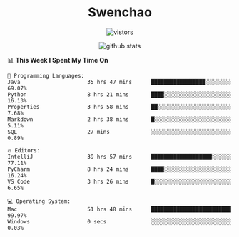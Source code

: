 <h1 align="center">Swenchao</h3>

<p align="center">
  <img src="https://visitor-badge.glitch.me/badge?page_id=Swenchao" alt="vistors" />
</p>

<p align="center">
  <img src="https://github-readme-stats.vercel.app/api?username=Swenchao&count_private=true&show_icons=true&theme=vue-dark&hide_title=true" alt="github stats" />
</p>

<!--START_SECTION:waka-->
📊 **This Week I Spent My Time On** 

```text
💬 Programming Languages: 
Java                     35 hrs 47 mins      █████████████████░░░░░░░░   69.07% 
Python                   8 hrs 21 mins       ████░░░░░░░░░░░░░░░░░░░░░   16.13% 
Properties               3 hrs 58 mins       ██░░░░░░░░░░░░░░░░░░░░░░░   7.68% 
Markdown                 2 hrs 38 mins       █░░░░░░░░░░░░░░░░░░░░░░░░   5.11% 
SQL                      27 mins             ░░░░░░░░░░░░░░░░░░░░░░░░░   0.89%

🔥 Editors: 
IntelliJ                 39 hrs 57 mins      ███████████████████░░░░░░   77.11% 
PyCharm                  8 hrs 24 mins       ████░░░░░░░░░░░░░░░░░░░░░   16.24% 
VS Code                  3 hrs 26 mins       █░░░░░░░░░░░░░░░░░░░░░░░░   6.65%

💻 Operating System: 
Mac                      51 hrs 48 mins      █████████████████████████   99.97% 
Windows                  0 secs              ░░░░░░░░░░░░░░░░░░░░░░░░░   0.03%

```


<!--END_SECTION:waka-->
